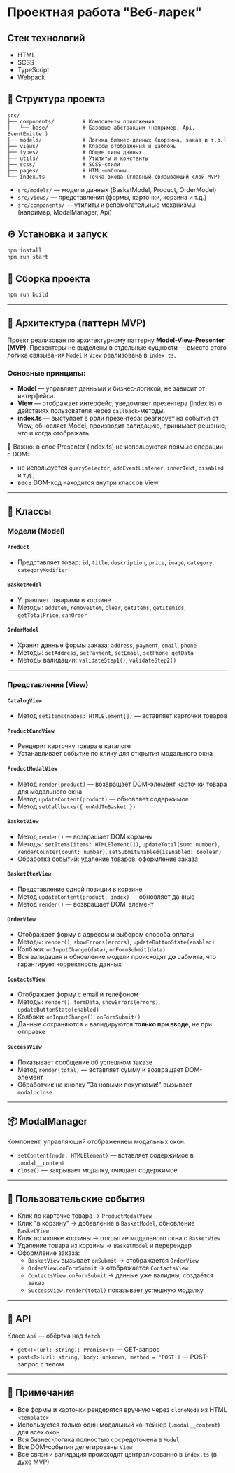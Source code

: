 # Проектная работа "Веб-ларек"

## Стек технологий
- HTML
- SCSS
- TypeScript
- Webpack

## 📁 Структура проекта

```
src/
├── components/         # Компоненты приложения
│   └── base/           # Базовые абстракции (например, Api, EventEmitter)
├── models/             # Логика бизнес-данных (корзина, заказ и т.д.)
├── views/              # Классы отображения и шаблоны
├── types/              # Общие типы данных
├── utils/              # Утилиты и константы
├── scss/               # SCSS-стили
├── pages/              # HTML-шаблоны
└── index.ts            # Точка входа (главный связывающий слой MVP)
```

- `src/models/` — модели данных (BasketModel, Product, OrderModel)
- `src/views/` — представления (формы, карточки, корзина и т.д.)
- `src/components/` — утилиты и вспомогательные механизмы (например, ModalManager, Api)

## ⚙️ Установка и запуск

```bash
npm install
npm run start
```

## 🚀 Сборка проекта

```bash
npm run build
```

---

## 🧠 Архитектура (паттерн MVP)

Проект реализован по архитектурному паттерну **Model-View-Presenter (MVP)**. Презентеры не выделены в отдельные сущности — вместо этого логика связывания `Model` и `View` реализована в `index.ts`.

### Основные принципы:
- **Model** — управляет данными и бизнес-логикой, не зависит от интерфейса.
- **View** — отображает интерфейс, уведомляет презентера (index.ts) о действиях пользователя через `callback`-методы.
- **index.ts** — выступает в роли презентера: реагирует на события от View, обновляет Model, производит валидацию, принимает решение, что и когда отображать.

📛 Важно: в слое Presenter (index.ts) не используются прямые операции с DOM:
- не используется `querySelector`, `addEventListener`, `innerText`, `disabled` и т.д.;
- весь DOM-код находится внутри классов View.

---

## 🧱 Классы

### Модели (Model)

#### `Product`
- Представляет товар: `id`, `title`, `description`, `price`, `image`, `category`, `categoryModifier`

#### `BasketModel`
- Управляет товарами в корзине
- Методы: `addItem`, `removeItem`, `clear`, `getItems`, `getItemIds`, `getTotalPrice`, `canOrder`

#### `OrderModel`
- Хранит данные формы заказа: `address`, `payment`, `email`, `phone`
- Методы: `setAddress`, `setPayment`, `setEmail`, `setPhone`, `getData`
- Методы валидации: `validateStep1()`, `validateStep2()`

---

### Представления (View)

#### `CatalogView`
- Метод `setItems(nodes: HTMLElement[])` — вставляет карточки товаров

#### `ProductCardView`
- Рендерит карточку товара в каталоге
- Устанавливает событие по клику для открытия модального окна

#### `ProductModalView`
- Метод `render(product)` — возвращает DOM-элемент карточки товара для модального окна
- Метод `updateContent(product)` — обновляет содержимое
- Метод `setCallbacks({ onAddToBasket })`

#### `BasketView`
- Метод `render()` — возвращает DOM корзины
- Методы: `setItems(items: HTMLElement[])`, `updateTotal(sum: number)`, `renderCounter(count: number)`, `setSubmitEnabled(isEnabled: boolean)`
- Обработка событий: удаление товаров, оформление заказа

#### `BasketItemView`
- Представление одной позиции в корзине
- Метод `updateContent(product, index)` — обновляет данные
- Метод `render()` — возвращает DOM-элемент

#### `OrderView`
- Отображает форму с адресом и выбором способа оплаты
- Методы: `render()`, `showErrors(errors)`, `updateButtonState(enabled)`
- Колбэки: `onInputChange(data)`, `onFormSubmit(data)`
- Вся валидация и обновление модели происходят **до** сабмита, что гарантирует корректность данных

#### `ContactsView`
- Отображает форму с email и телефоном
- Методы: `render()`, `formData`, `showErrors(errors)`, `updateButtonState(enabled)`
- Колбэки: `onInputChange()`, `onFormSubmit()`
- Данные сохраняются и валидируются **только при вводе**, не при отправке

#### `SuccessView`
- Показывает сообщение об успешном заказе
- Метод `render(total)` — вставляет сумму и возвращает DOM-элемент
- Обработчик на кнопку "За новыми покупками!" вызывает `modal:close`

---

## 📦 ModalManager

Компонент, управляющий отображением модальных окон:
- `setContent(node: HTMLElement)` — вставляет содержимое в `.modal__content`
- `close()` — закрывает модалку, очищает содержимое

---

## 📢 Пользовательские события

- Клик по карточке товара → `ProductModalView`
- Клик "в корзину" → добавление в `BasketModel`, обновление `BasketView`
- Клик по иконке корзины → открытие модального окна с `BasketView`
- Удаление товара из корзины → `BasketModel` и перерендер
- Оформление заказа:
  - `BasketView` вызывает `onSubmit` → отображается `OrderView`
  - `OrderView.onFormSubmit` → отображается `ContactsView`
  - `ContactsView.onFormSubmit` → данные уже валидны, создаётся заказ
  - `SuccessView.render(total)` показывает успешную модалку

---

## 🔌 API

Класс `Api` — обёртка над `fetch`
- `get<T>(url: string): Promise<T>` — GET-запрос
- `post<T>(url: string, body: unknown, method = 'POST')` — POST-запрос с телом

---

## 📝 Примечания

- Все формы и карточки рендерятся вручную через `cloneNode` из HTML `<template>`
- Используется только один модальный контейнер (`.modal__content`) для всех окон
- Вся бизнес-логика полностью сосредоточена в `Model`
- Все DOM-события делегированы `View`
- Все связи и валидация происходят централизованно в `index.ts` (в духе MVP)
